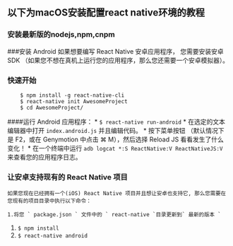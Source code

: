 ## 以下为macOS安装配置react native环境的教程

### 安装最新版的nodejs,npm,cnpm

###安装 Android
	如果想要编写 React Native 安卓应用程序， 您需要安装安卓 SDK （如果您不想在真机上运行您的应用程序，那么您还需要一个安卓模拟器）。

### 快速开始
```
	$ npm install -g react-native-cli
	$ react-native init AwesomeProject
	$ cd AwesomeProject/

```

####运行 Android 应用程序：
	* ` $ react-native run-android `
	* 在选定的文本编辑器中打开 ` index.android.js ` 并且编辑代码。
	* 按下菜单按钮 （默认情况下是 F2，或在 Genymotion 中点击 ⌘ M），然后选择 Reload JS 看看发生了什么变化！
	* 在一个终端中运行 ` adb logcat *:S ReactNative:V ReactNativeJS:V ` 来查看您的应用程序日志。

### 让安卓支持现有的 React Native 项目
	如果您现在已经拥有一个(iOS) React Native 项目并且想让安卓也支持它, 那么您需要在您现有的项目目录中执行以下命令：

	1.将您 ` package.json ` 文件中的 ` react-native `目录更新到` 最新的版本 `

1. ` $ npm install `
2. ` $ react-native android `